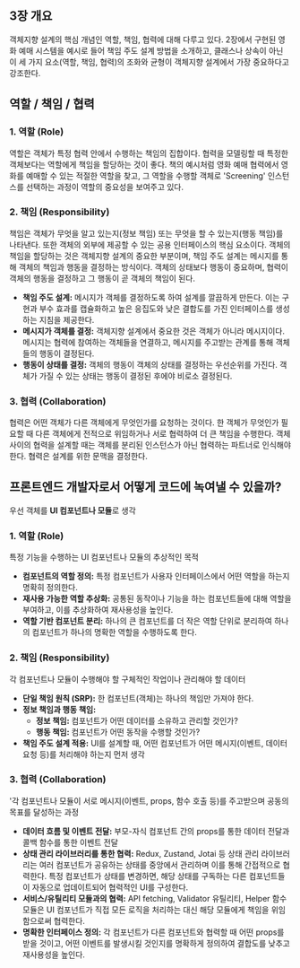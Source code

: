 ## 3장 개요

객체지향 설계의 핵심 개념인 역할, 책임, 협력에 대해 다루고 있다. 2장에서 구현된 영화 예매 시스템을 예시로 들어 책임 주도 설계 방법을 소개하고, 클래스나 상속이 아닌 이 세 가지 요소(역할, 책임, 협력)의 조화와 균형이 객체지향 설계에서 가장 중요하다고 강조한다.

## 역할 / 책임 / 협력

### 1. 역할 (Role)

역할은 객체가 특정 협력 안에서 수행하는 책임의 집합이다. 협력을 모델링할 때 특정한 객체보다는 역할에게 책임을 할당하는 것이 좋다. 책의 예시처럼 영화 예매 협력에서 영화를 예매할 수 있는 적절한 역할을 찾고, 그 역할을 수행할 객체로 'Screening' 인스턴스를 선택하는 과정이 역할의 중요성을 보여주고 있다.

### 2. 책임 (Responsibility)

책임은 객체가 무엇을 알고 있는지(정보 책임) 또는 무엇을 할 수 있는지(행동 책임)를 나타낸다. 또한 객체의 외부에 제공할 수 있는 공용 인터페이스의 핵심 요소이다. 객체의 책임을 할당하는 것은 객체지향 설계의 중요한 부분이며, 책임 주도 설계는 메시지를 통해 객체의 책임과 행동을 결정하는 방식이다. 객체의 상태보다 행동이 중요하며, 협력이 객체의 행동을 결정하고 그 행동이 곧 객체의 책임이 된다.

- **책임 주도 설계:** 메시지가 객체를 결정하도록 하여 설계를 깔끔하게 만든다. 이는 구현과 부수 효과를 캡슐화하고 높은 응집도와 낮은 결합도를 가진 인터페이스를 생성하는 지침을 제공한다.
- **메시지가 객체를 결정:** 객체지향 설계에서 중요한 것은 객체가 아니라 메시지이다. 메시지는 협력에 참여하는 객체들을 연결하고, 메시지를 주고받는 관계를 통해 객체들의 행동이 결정된다.
- **행동이 상태를 결정:** 객체의 행동이 객체의 상태를 결정하는 우선순위를 가진다. 객체가 가질 수 있는 상태는 행동이 결정된 후에야 비로소 결정된다.

### 3. 협력 (Collaboration)

협력은 어떤 객체가 다른 객체에게 무엇인가를 요청하는 것이다. 한 객체가 무엇인가 필요할 때 다른 객체에게 전적으로 위임하거나 서로 협력하여 더 큰 책임을 수행한다. 객체 사이의 협력을 설계할 때는 객체를 분리된 인스턴스가 아닌 협력하는 파트너로 인식해야한다. 협력은 설계를 위한 문맥을 결정한다.

## 프론트엔드 개발자로서 어떻게 코드에 녹여낼 수 있을까?

우선 객체를 **UI 컴포넌트나 모듈**로 생각

### 1. 역할 (Role)

특정 기능을 수행하는 UI 컴포넌트나 모듈의 추상적인 목적

- **컴포넌트의 역할 정의:** 특정 컴포넌트가 사용자 인터페이스에서 어떤 역할을 하는지 명확히 정의한다.
- **재사용 가능한 역할 추상화:** 공통된 동작이나 기능을 하는 컴포넌트들에 대해 역할을 부여하고, 이를 추상화하여 재사용성을 높인다.
- **역할 기반 컴포넌트 분리:** 하나의 큰 컴포넌트를 더 작은 역할 단위로 분리하여 하나의 컴포넌트가 하나의 명확한 역할을 수행하도록 한다.

### 2. 책임 (Responsibility)

각 컴포넌트나 모듈이 수행해야 할 구체적인 작업이나 관리해야 할 데이터

- **단일 책임 원칙 (SRP):** 한 컴포넌트(객체)는 하나의 책임만 가져야 한다.
- **정보 책임과 행동 책임:**
  - **정보 책임:** 컴포넌트가 어떤 데이터를 소유하고 관리할 것인가?
  - **행동 책임:** 컴포넌트가 어떤 동작을 수행할 것인가?
- **책임 주도 설계 적용:** UI를 설계할 때, 어떤 컴포넌트가 어떤 메시지(이벤트, 데이터 요청 등)를 처리해야 하는지 먼저 생각

### 3. 협력 (Collaboration)

'각 컴포넌트나 모듈이 서로 메시지(이벤트, props, 함수 호출 등)를 주고받으며 공동의 목표를 달성하는 과정

- **데이터 흐름 및 이벤트 전달:** 부모-자식 컴포넌트 간의 props를 통한 데이터 전달과 콜백 함수를 통한 이벤트 전달
- **상태 관리 라이브러리를 통한 협력:** Redux, Zustand, Jotai 등 상태 관리 라이브러리는 여러 컴포넌트가 공유하는 상태를 중앙에서 관리하며 이를 통해 간접적으로 협력한다. 특정 컴포넌트가 상태를 변경하면, 해당 상태를 구독하는 다른 컴포넌트들이 자동으로 업데이트되어 협력적인 UI를 구성한다.
- **서비스/유틸리티 모듈과의 협력:** API fetching, Validator 유틸리티, Helper 함수 모듈은 UI 컴포넌트가 직접 모든 로직을 처리하는 대신 해당 모듈에게 책임을 위임함으로써 협력한다.
- **명확한 인터페이스 정의:** 각 컴포넌트가 다른 컴포넌트와 협력할 때 어떤 props를 받을 것이고, 어떤 이벤트를 발생시킬 것인지를 명확하게 정의하여 결합도를 낮추고 재사용성을 높인다.
